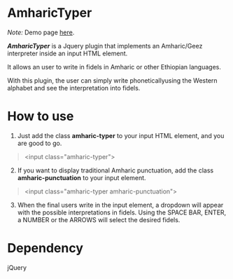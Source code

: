 # AmharicTyper

*Note:* Demo page
[here](https://doulaiz.github.io/amharicTyper/).

***AmharicTyper*** is a Jquery plugin that implements an Amharic/Geez interpreter inside an input HTML element. 

It allows an user to write in fidels in Amharic or other Ethiopian languages.

With this plugin, the user can simply write phoneticallyusing the Western alphabet and see the interpretation into fidels.


# How to use
1. Just add the class **amharic-typer** to your input HTML element, and you are good to go. 
> \<input class="amharic-typer">
2. If you want to display traditional Amharic punctuation, add the class **amharic-punctuation** to your input element.
> \<input class="amharic-typer amharic-punctuation">
3. When the final users write in the input element, a dropdown will appear with the possible interpretations in fidels. Using the SPACE BAR, ENTER, a NUMBER or the ARROWS will select the desired fidels.

# Dependency
jQuery
